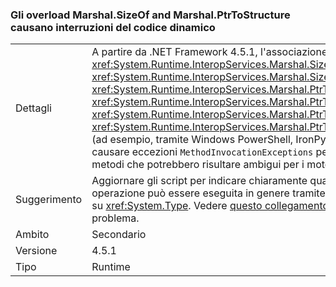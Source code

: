 ### <a name="marshalsizeof-and-marshalptrtostructure-overloads-break-dynamic-code"></a>Gli overload Marshal.SizeOf and Marshal.PtrToStructure causano interruzioni del codice dinamico

|   |   |
|---|---|
|Dettagli|A partire da .NET Framework 4.5.1, l'associazione dinamica per i metodi <xref:System.Runtime.InteropServices.Marshal.SizeOf%60%601>, <xref:System.Runtime.InteropServices.Marshal.SizeOf%60%601(%60%600)>, <xref:System.Runtime.InteropServices.Marshal.PtrToStructure(System.IntPtr,System.Object)>, <xref:System.Runtime.InteropServices.Marshal.PtrToStructure(System.IntPtr,System.Type)>, <xref:System.Runtime.InteropServices.Marshal.PtrToStructure%60%601(System.IntPtr)> o <xref:System.Runtime.InteropServices.Marshal.PtrToStructure%60%601(System.IntPtr,%60%600)> (ad esempio, tramite Windows PowerShell, IronPython o la parola chiave dynamic di C#) può causare eccezioni <code>MethodInvocationExceptions</code> perché sono stati aggiunti nuovi overload di questi metodi che potrebbero risultare ambigui per i motori di script.|
|Suggerimento|Aggiornare gli script per indicare chiaramente quale overload deve essere usato. Questa operazione può essere eseguita in genere tramite il cast esplicito dei parametri di tipo dei metodi su <xref:System.Type>. Vedere [questo collegamento](https://support.microsoft.com/kb/2909958/) per altri dettagli ed esempi per risolvere il problema.|
|Ambito|Secondario|
|Versione|4.5.1|
|Tipo|Runtime|

